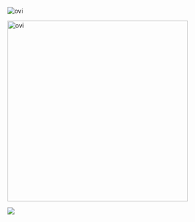 <img src="https://github-readme-stats.vercel.app/api/top-langs?username=yasomaru&show_icons=true&locale=en&layout=compact&theme=chartreuse-dark" alt="ovi" /></p>

<img src="https://github-readme-stats.vercel.app/api?username=yasomaru&show_icons=true&locale=en&theme=chartreuse-dark" alt="ovi" width="410" /></p>


<img src="https://github-profile-trophy.vercel.app/?username=yasomaru&theme=juicyfresh&no-bg=true" />
